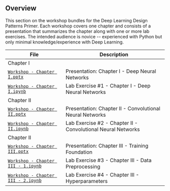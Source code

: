 ## Overview

This section on the workshop bundles for the Deep Learning Design Patterns Primer. Each workshop covers one chapter and consists of a presentation that summarizes the chapter along with one or more lab exercises. The intended audience is novice -- experienced with Python but only minimal knowledge/experience with Deep Learning. 

|File       | Description|
|-----------|------------|
| Chapter I ||
| [`Workshop - Chapter I.pptx`](Deep%20Learning%20Design%20Patterns%20-%20Workshop%20-%20Chapter%20I.pptx) |Presentation: Chapter I - Deep Neural Networks  |
| [`Workshop - Chapter I.ipynb`](Deep%20Learning%20Design%20Patterns%20-%20Workshop%20-%20Chapter%20I.ipynb)|Lab Exercise #1 - Chapter I - Deep Neural Networks|
| Chapter II ||
| [`Workshop - Chapter II.pptx`](Deep%20Learning%20Design%20Patterns%20-%20Workshop%20-%20Chapter%20II.pptx) |Presentation: Chapter II - Convolutional Neural Networks  |
| [`Workshop - Chapter II.ipynb`]()|Lab Exercise #2 - Chapter II - Convolutional Neural Networks|
| Chapter II ||
| [`Workshop - Chapter III.pptx`](Deep%20Learning%20Design%20Patterns%20-%20Workshop%20-%20Chapter%20III.pptx) |Presentation: Chapter III - Training Foundation  || 
[`Workshop - Chapter III - 1.ipynb`](Deep%20Learning%20Design%20Patterns%20-%20Workshop%20-%20Chapter%20III%20-%201.ipynb)|Lab Exercise #3 - Chapter III - Data Preprocessing| 
[`Workshop - Chapter III - 2.ipynb`](Deep%20Learning%20Design%20Patterns%20-%20Workshop%20-%20Chapter%20III%20-%202.ipynb)|Lab Exercise #4 - Chapter III - Hyperparameters|



